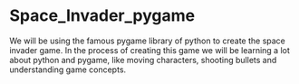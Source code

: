 # Space_Invader_pygame
 We will be using the famous pygame library of python to create the space invader game. In the process of creating this game we will be learning a lot about python and pygame, like moving characters, shooting bullets and understanding game concepts.
